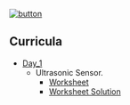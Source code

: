 [![button](https://raw.githubusercontent.com/BotDevLLC/BotDevCurriculum/master/Pictures/back_button.png)](https://github.com/BotDevLLC/BotDevCurriculum/blob/master/readme.md)

## Curricula

- [Day_1](https://github.com/BotDevLLC/BotDevCurriculum/blob/master/Curriculum/Week_5/Day_1/Ultra_sonic.md)
    -  Ultrasonic Sensor. 
        - [Worksheet](https://github.com/BotDevLLC/BotDevCurriculum/blob/master/Curriculum/Week_5/Day_1/Ultrasonic_Worksheet.md)
        - [Worksheet Solution](https://github.com/BotDevLLC/BotDevCurriculum/blob/master/Curriculum/Week_5/Day_1/Worksheet_Solution.md)


